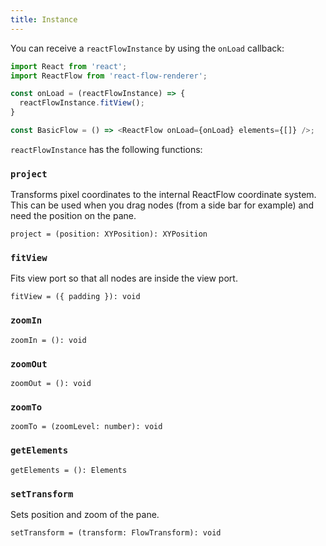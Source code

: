 ```yaml
---
title: Instance
---
```


You can receive a `reactFlowInstance` by using the `onLoad` callback:

```javascript
import React from 'react';
import ReactFlow from 'react-flow-renderer';

const onLoad = (reactFlowInstance) => {
  reactFlowInstance.fitView();
}

const BasicFlow = () => <ReactFlow onLoad={onLoad} elements={[]} />;
```

`reactFlowInstance` has the following functions:

### `project`

Transforms pixel coordinates to the internal ReactFlow coordinate system.
This can be used when you drag nodes (from a side bar for example) and need the position on the pane.

`project = (position: XYPosition): XYPosition`

### `fitView`

Fits view port so that all nodes are inside the view port.

`fitView = ({ padding }): void`

### `zoomIn`

`zoomIn = (): void`

### `zoomOut`

`zoomOut = (): void`

### `zoomTo`

`zoomTo = (zoomLevel: number): void`

### `getElements`

`getElements = (): Elements`

### `setTransform`

Sets position and zoom of the pane.

`setTransform = (transform: FlowTransform): void`